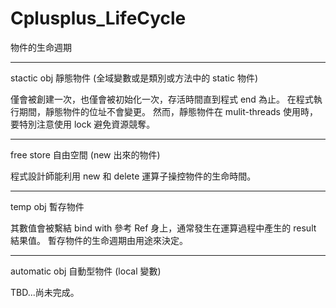 # Cplusplus_LifeCycle
物件的生命週期

__________________

stactic obj 靜態物件 (全域變數或是類別或方法中的 static 物件)

僅會被創建一次，也僅會被初始化一次，存活時間直到程式 end 為止。
在程式執行期間，靜態物件的位址不會變更。
然而，靜態物件在 mulit-threads 使用時，要特別注意使用 lock 避免資源競奪。

__________________

free store 自由空間 (new 出來的物件)

程式設計師能利用 new 和 delete 運算子操控物件的生命時間。

__________________

temp obj 暫存物件

其數值會被繫結 bind with 參考 Ref 身上，通常發生在運算過程中產生的 result 結果值。
暫存物件的生命週期由用途來決定。

__________________

automatic obj 自動型物件 (local 變數)

TBD...尚未完成。
